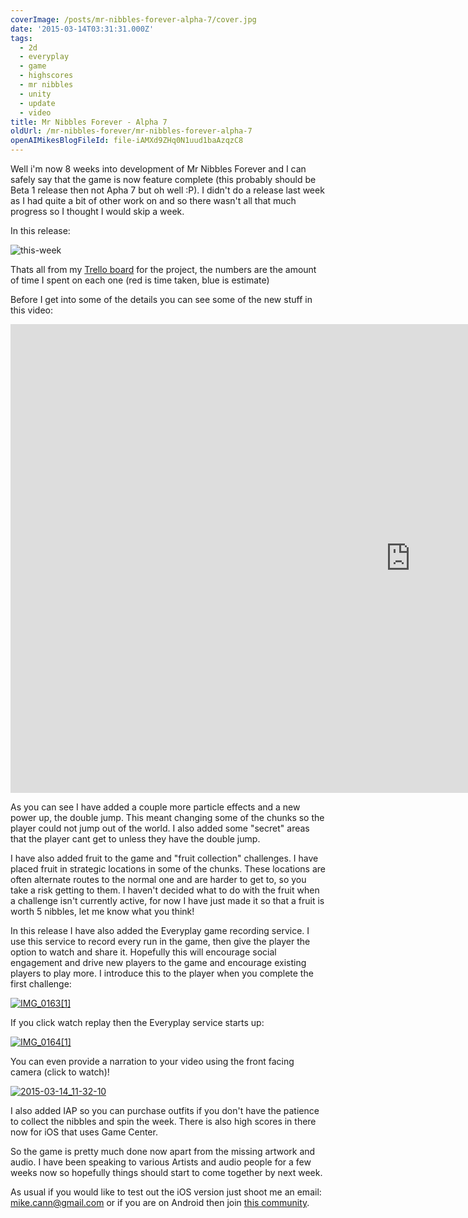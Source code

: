 ```yaml
---
coverImage: /posts/mr-nibbles-forever-alpha-7/cover.jpg
date: '2015-03-14T03:31:31.000Z'
tags:
  - 2d
  - everyplay
  - game
  - highscores
  - mr nibbles
  - unity
  - update
  - video
title: Mr Nibbles Forever - Alpha 7
oldUrl: /mr-nibbles-forever/mr-nibbles-forever-alpha-7
openAIMikesBlogFileId: file-iAMXd9ZHq0N1uud1baAzqzC8
---
```


Well i'm now 8 weeks into development of Mr Nibbles Forever and I can safely say that the game is now feature complete (this probably should be Beta 1 release then not Apha 7 but oh well :P). I didn't do a release last week as I had quite a bit of other work on and so there wasn't all that much progress so I thought I would skip a week.

<!-- more -->

In this release:

![this-week](https://www.mikecann.blog/wp-content/uploads/2015/03/this-week.png)

Thats all from my [Trello board](https://trello.com/b/Ic11WQzF/mr-nibbles-forever) for the project, the numbers are the amount of time I spent on each one (red is time taken, blue is estimate)

Before I get into some of the details you can see some of the new stuff in this video:

<iframe width="1280" height="750" src="https://www.youtube.com/embed/0NR5bTPx15k" frameborder="0" allowfullscreen></iframe>

As you can see I have added a couple more particle effects and a new power up, the double jump. This meant changing some of the chunks so the player could not jump out of the world. I also added some "secret" areas that the player cant get to unless they have the double jump.

I have also added fruit to the game and "fruit collection" challenges. I have placed fruit in strategic locations in some of the chunks. These locations are often alternate routes to the normal one and are harder to get to, so you take a risk getting to them. I haven't decided what to do with the fruit when a challenge isn't currently active, for now I have just made it so that a fruit is worth 5 nibbles, let me know what you think!

In this release I have also added the Everyplay game recording service. I use this service to record every run in the game, then give the player the option to watch and share it. Hopefully this will encourage social engagement and drive new players to the game and encourage existing players to play more. I introduce this to the player when you complete the first challenge:

[![IMG_0163[1]](https://www.mikecann.blog/wp-content/uploads/2015/03/IMG_01631-1024x768.png)](https://www.mikecann.blog/wp-content/uploads/2015/03/IMG_01631.png)

If you click watch replay then the Everyplay service starts up:

[![IMG_0164[1]](https://www.mikecann.blog/wp-content/uploads/2015/03/IMG_01641-1024x768.png)](https://www.mikecann.blog/wp-content/uploads/2015/03/IMG_01641.png)

You can even provide a narration to your video using the front facing camera (click to watch)!

[![2015-03-14_11-32-10](https://www.mikecann.blog/wp-content/uploads/2015/03/2015-03-14_11-32-10.png)](https://everyplay.com/videos/14904453)

I also added IAP so you can purchase outfits if you don't have the patience to collect the nibbles and spin the week. There is also high scores in there now for iOS that uses Game Center.

So the game is pretty much done now apart from the missing artwork and audio. I have been speaking to various Artists and audio people for a few weeks now so hopefully things should start to come together by next week.

As usual if you would like to test out the iOS version just shoot me an email: mike.cann@gmail.com or if you are on Android then join [this community](https://plus.google.com/communities/100690884724496136044).
